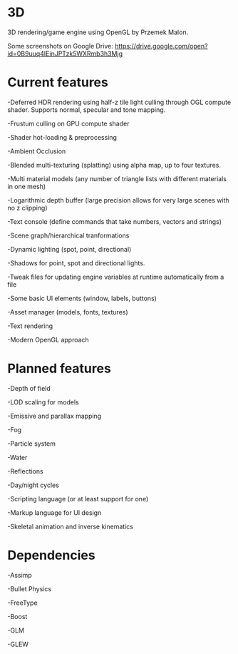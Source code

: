 # 3D

3D rendering/game engine using OpenGL by Przemek Malon.

Some screenshots on Google Drive: https://drive.google.com/open?id=0B9uuq4IEinJPTzk5WXRmb3h3Mjg

# Current features

-Deferred HDR rendering using half-z tile light culling through OGL compute shader. Supports normal, specular and tone mapping.

-Frustum culling on GPU compute shader

-Shader hot-loading & preprocessing

-Ambient Occlusion

-Blended multi-texturing (splatting) using alpha map, up to four textures.

-Multi material models (any number of triangle lists with different materials in one mesh)

-Logarithmic depth buffer (large precision allows for very large scenes with no z clipping)

-Text console (define commands that take numbers, vectors and strings)

-Scene graph/hierarchical tranformations

-Dynamic lighting (spot, point, directional)

-Shadows for point, spot and directional lights.

-Tweak files for updating engine variables at runtime automatically from a file

-Some basic UI elements (window, labels, buttons)

-Asset manager (models, fonts, textures)

-Text rendering

-Modern OpenGL approach

# Planned features

-Depth of field

-LOD scaling for models

-Emissive and parallax mapping

-Fog

-Particle system

-Water

-Reflections

-Day/night cycles

-Scripting language (or at least support for one)

-Markup language for UI design

-Skeletal animation and inverse kinematics

# Dependencies

-Assimp

-Bullet Physics

-FreeType

-Boost

-GLM

-GLEW

